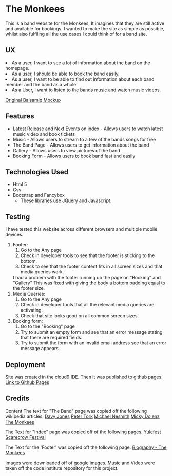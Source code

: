 <H1>The Monkees</H1>

This is a band website for the Monkees, 
It imagines that they are still active and available for bookings.
I wanted to make the site as simple as possible, whilst also fulfiling all the use cases I could think of for a
band site.

<H2>UX</h2>
<il>
<li>As a user, I want to see a lot of information about the band on the homepage.</li>

<li>As a user, I should be able to book the band easily.</li>

<li>As a user, I want to be able to find out information about each band member and the band as a whole. </li>

<li>As a User, I want to listen to the bands music and watch music videos.</li>
</ul>

<a href="https://imgur.com/a/h6mHsmc">Original Balsamiq Mockup</a>


<h2> Features </h2>
<ul>
<li>Latest Release and Next Events on index - Allows users to watch latest music video and book tickets</li>
<li>Music - Allows users to stream to a few of the bands songs for free</li>
<li>The Band Page - Allows users to get information about the band</li>
<li>Gallery - Allows users to view pictures of the band</li>
<li>Booking Form - Allows users to book band fast and easily</li>
</ul>

<h2>Technologies Used</h2>
<ul>
<li>Html 5
</li>
<li>Css</li>
<li>Bootstrap and Fancybox
<ul><li>These libraries use JQuery and Javascript.</li>
</ul></li>
</ul>

<h2>Testing</h2>
I have tested this website across different browsers and multiple mobile devices.
<ol>
<li>Footer:
<ol><li>Go to the Any page</li>
<li>Check in developer tools to see that the footer is sticking to the bottom.</li>
<li>Check to see that the footer content fits in all screen sizes and that media queries work.</li></ol></li>
I had a problem with the footer running up the page on "Booking" and "Gallery" This was fixed with giving the body a 
bottom padding equal to the footer size.


<li>Media Queries:
<ol><li>Go to the Any page</li>
<li>Check in developer tools that all the relevant media queries are activating.</li>
<li>Check that site looks good on all common screen sizes.</li></ol></li>



<li>Booking form:
<ol><li>Go to the "Booking" page</li>
<li>Try to submit an empty form and see that an error message stating that there are required fields.</li>
<li>Try to submit the form with an invalid email address see that an error message appears.</li></ol></li>
</ol>

<h2>Deployment</h2>
Site was created in the cloud9 IDE. Then it was published to github pages.
<a href="https://dougd94.github.io/the-monkees/index.html">Link to Github Pages</a> 


<h2>Credits</h2>
Content
The text for "The Band" page was copied off the following wikipedia articles. 
<a href="https://en.wikipedia.org/wiki/Davy_Jones_(musician)">Davy Jones</a>
<a href="https://en.wikipedia.org/wiki/Peter_Tork">Peter Tork</a>
<a href="https://en.wikipedia.org/wiki/Michael_Nesmith">Michael Nesmith</a>
<a href="https://en.wikipedia.org/wiki/Micky_Dolenz">Micky Dolenz</a>
<a href="https://en.wikipedia.org/wiki/The_Monkees">The Monkees</a>

The Text for "Index" page was copied off of the following pages.
<a href="https://yulefestkilkenny.ie/">Yulefest</a>
<a href="http://durrowscarecrowfestival.com/">Scarecrow Festival</a>

The Text for the 'Footer' was copied off the following page.
<a href="https://www.biography.com/people/groups/the-monkees">Biography - The Monkees</a>

Images were downloaded off of google images.
Music and Video were taken off the code institute repository for this project.